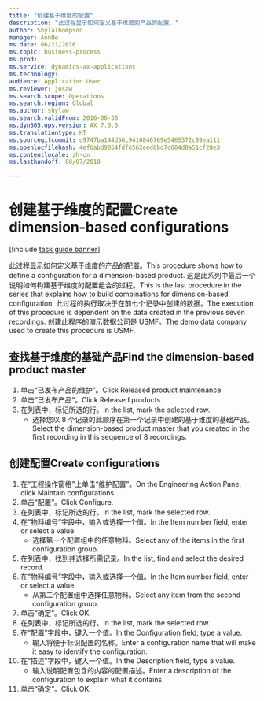 ```yaml
--- 
title: "创建基于维度的配置"
description: "此过程显示如何定义基于维度的产品的配置。"
author: ShylaThompson
manager: AnnBe
ms.date: 06/21/2016
ms.topic: business-process
ms.prod: 
ms.service: dynamics-ax-applications
ms.technology: 
audience: Application User
ms.reviewer: josaw
ms.search.scope: Operations
ms.search.region: Global
ms.author: shylaw
ms.search.validFrom: 2016-06-30
ms.dyn365.ops.version: AX 7.0.0
ms.translationtype: HT
ms.sourcegitcommit: d9747ba144d56c9410846769e5465372c89ea111
ms.openlocfilehash: 4ef6abd9054fdf6562eed8bd7c604d8a51cf28e3
ms.contentlocale: zh-cn
ms.lasthandoff: 08/07/2018

---
```

# <a name="create-dimension-based-configurations"></a><span data-ttu-id="03f5d-103">创建基于维度的配置</span><span class="sxs-lookup"><span data-stu-id="03f5d-103">Create dimension-based configurations</span></span>

[!include [task guide banner](../../includes/task-guide-banner.md)]

<span data-ttu-id="03f5d-104">此过程显示如何定义基于维度的产品的配置。</span><span class="sxs-lookup"><span data-stu-id="03f5d-104">This procedure shows how to define a configuration for a dimension-based product.</span></span> <span data-ttu-id="03f5d-105">这是此系列中最后一个说明如何构建基于维度的配置组合的过程。</span><span class="sxs-lookup"><span data-stu-id="03f5d-105">This is the last procedure in the series that explains how to build combinations for dimension-based configuration.</span></span> <span data-ttu-id="03f5d-106">此过程的执行取决于在前七个记录中创建的数据。</span><span class="sxs-lookup"><span data-stu-id="03f5d-106">The execution of this procedure is dependent on the data created in the previous seven recordings.</span></span> <span data-ttu-id="03f5d-107">创建此程序的演示数据公司是 USMF。</span><span class="sxs-lookup"><span data-stu-id="03f5d-107">The demo data company used to create this procedure is USMF.</span></span>


## <a name="find-the-dimension-based-product-master"></a><span data-ttu-id="03f5d-108">查找基于维度的基础产品</span><span class="sxs-lookup"><span data-stu-id="03f5d-108">Find the dimension-based product master</span></span>
1. <span data-ttu-id="03f5d-109">单击“已发布产品的维护”。</span><span class="sxs-lookup"><span data-stu-id="03f5d-109">Click Released product maintenance.</span></span>
2. <span data-ttu-id="03f5d-110">单击“已发布产品”。</span><span class="sxs-lookup"><span data-stu-id="03f5d-110">Click Released products.</span></span>
3. <span data-ttu-id="03f5d-111">在列表中，标记所选的行。</span><span class="sxs-lookup"><span data-stu-id="03f5d-111">In the list, mark the selected row.</span></span>
    * <span data-ttu-id="03f5d-112">选择您以 8 个记录的此顺序在第一个记录中创建的基于维度的基础产品。</span><span class="sxs-lookup"><span data-stu-id="03f5d-112">Select the dimension-based product master that you created in the first recording in this sequence of 8 recordings.</span></span>  

## <a name="create-configurations"></a><span data-ttu-id="03f5d-113">创建配置</span><span class="sxs-lookup"><span data-stu-id="03f5d-113">Create configurations</span></span>
1. <span data-ttu-id="03f5d-114">在“工程操作窗格”上单击“维护配置”。</span><span class="sxs-lookup"><span data-stu-id="03f5d-114">On the Engineering Action Pane, click Maintain configurations.</span></span>
2. <span data-ttu-id="03f5d-115">单击“配置”。</span><span class="sxs-lookup"><span data-stu-id="03f5d-115">Click Configure.</span></span>
3. <span data-ttu-id="03f5d-116">在列表中，标记所选的行。</span><span class="sxs-lookup"><span data-stu-id="03f5d-116">In the list, mark the selected row.</span></span>
4. <span data-ttu-id="03f5d-117">在“物料编号”字段中，输入或选择一个值。</span><span class="sxs-lookup"><span data-stu-id="03f5d-117">In the Item number field, enter or select a value.</span></span>
    * <span data-ttu-id="03f5d-118">选择第一个配置组中的任意物料。</span><span class="sxs-lookup"><span data-stu-id="03f5d-118">Select any of the items in the first configuration group.</span></span>  
5. <span data-ttu-id="03f5d-119">在列表中，找到并选择所需记录。</span><span class="sxs-lookup"><span data-stu-id="03f5d-119">In the list, find and select the desired record.</span></span>
6. <span data-ttu-id="03f5d-120">在“物料编号”字段中，输入或选择一个值。</span><span class="sxs-lookup"><span data-stu-id="03f5d-120">In the Item number field, enter or select a value.</span></span>
    * <span data-ttu-id="03f5d-121">从第二个配置组中选择任意物料。</span><span class="sxs-lookup"><span data-stu-id="03f5d-121">Select any item from the second configuration group.</span></span>  
7. <span data-ttu-id="03f5d-122">单击“确定”。</span><span class="sxs-lookup"><span data-stu-id="03f5d-122">Click OK.</span></span>
8. <span data-ttu-id="03f5d-123">在列表中，标记所选的行。</span><span class="sxs-lookup"><span data-stu-id="03f5d-123">In the list, mark the selected row.</span></span>
9. <span data-ttu-id="03f5d-124">在“配置”字段中，键入一个值。</span><span class="sxs-lookup"><span data-stu-id="03f5d-124">In the Configuration field, type a value.</span></span>
    * <span data-ttu-id="03f5d-125">输入将便于标识配置的名称。</span><span class="sxs-lookup"><span data-stu-id="03f5d-125">Enter a configuration name that will make it easy to identify the configuration.</span></span>  
10. <span data-ttu-id="03f5d-126">在“描述”字段中，键入一个值。</span><span class="sxs-lookup"><span data-stu-id="03f5d-126">In the Description field, type a value.</span></span>
    * <span data-ttu-id="03f5d-127">输入说明配置包含的内容的配置描述。</span><span class="sxs-lookup"><span data-stu-id="03f5d-127">Enter a description of the configuration to explain what it contains.</span></span>  
11. <span data-ttu-id="03f5d-128">单击“确定”。</span><span class="sxs-lookup"><span data-stu-id="03f5d-128">Click OK.</span></span>


